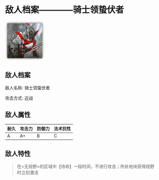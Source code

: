 # 敌人档案————骑士领蛰伏者

![骑士领蛰伏者](./eneIcons/骑士领蛰伏者.png)

## 敌人档案

敌人名称: 骑士领蛰伏者

攻击方式: 近战

## 敌人属性

| 耐久      | 攻击力  | 防御力 | 法术抗性 |
|---------|------|-----|------|
| A | A+ | B | C |

## 敌人特性
> 在&lt;无视野&gt;的区域中【待命】一段时间，不进行攻击；所处地块获得视野时立刻激活
